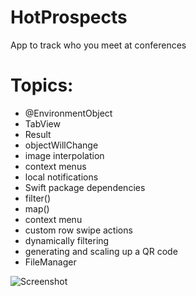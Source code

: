 # HotProspects
App to track who you meet at conferences

# Topics:
- @EnvironmentObject
- TabView
- Result
- objectWillChange
- image interpolation
- context menus
- local notifications
- Swift package dependencies
- filter()
- map()
- context menu
- custom row swipe actions
- dynamically filtering
- generating and scaling up a QR code
- FileManager

![Screenshot](https://user-images.githubusercontent.com/71184573/200400126-abbb0319-9246-4a27-ac31-77a53949a422.gif)

